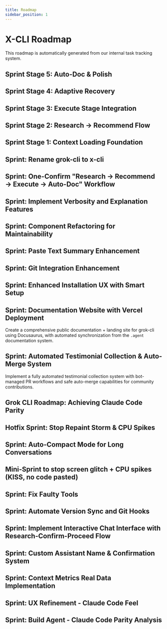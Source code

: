 ```yaml
---
title: Roadmap
sidebar_position: 1
---
```


# X-CLI Roadmap

This roadmap is automatically generated from our internal task tracking system.

## Sprint Stage 5: Auto-Doc & Polish

## Sprint Stage 4: Adaptive Recovery

## Sprint Stage 3: Execute Stage Integration

## Sprint Stage 2: Research → Recommend Flow

## Sprint Stage 1: Context Loading Foundation

## Sprint: Rename grok-cli to x-cli

## Sprint: One-Confirm "Research → Recommend → Execute → Auto-Doc" Workflow

## Sprint: Implement Verbosity and Explanation Features

## Sprint: Component Refactoring for Maintainability

## Sprint: Paste Text Summary Enhancement

## Sprint: Git Integration Enhancement

## Sprint: Enhanced Installation UX with Smart Setup

## Sprint: Documentation Website with Vercel Deployment

Create a comprehensive public documentation + landing site for grok-cli using Docusaurus, with automated synchronization from the `.agent` documentation system.

## Sprint: Automated Testimonial Collection & Auto-Merge System

Implement a fully automated testimonial collection system with bot-managed PR workflows and safe auto-merge capabilities for community contributions.

## Grok CLI Roadmap: Achieving Claude Code Parity

## Hotfix Sprint: Stop Repaint Storm & CPU Spikes

## Sprint: Auto-Compact Mode for Long Conversations

## Mini-Sprint to stop screen glitch + CPU spikes (KISS, no code pasted)

## Sprint: Fix Faulty Tools

## Sprint: Automate Version Sync and Git Hooks

## Sprint: Implement Interactive Chat Interface with Research-Confirm-Proceed Flow

## Sprint: Custom Assistant Name & Confirmation System

## Sprint: Context Metrics Real Data Implementation

## Sprint: UX Refinement - Claude Code Feel

## Sprint: Build Agent - Claude Code Parity Analysis
